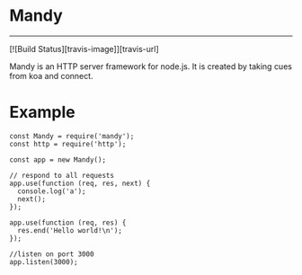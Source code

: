 # Mandy

***

[![Build Status][travis-image]][travis-url]


Mandy is an HTTP server framework for node.js. It is created by taking cues from koa and connect.

# Example
    const Mandy = require('mandy');
    const http = require('http');

    const app = new Mandy();

    // respond to all requests
    app.use(function (req, res, next) {
      console.log('a');
      next();
    });

    app.use(function (req, res) {
      res.end('Hello world!\n');
    });

    //listen on port 3000
    app.listen(3000);

